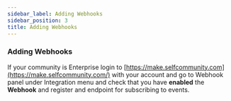 ```yaml
---
sidebar_label: Adding Webhooks
sidebar_position: 3
title: Adding Webhooks
---
```


### Adding Webhooks

If your community is Enterprise login to [https://make.selfcommunity.com](https://make.selfcommunity.com/) with your account and go to Webhook panel under Integration menu and check that you have **enabled** the **Webhook** and register and endpoint for subscribing to events.